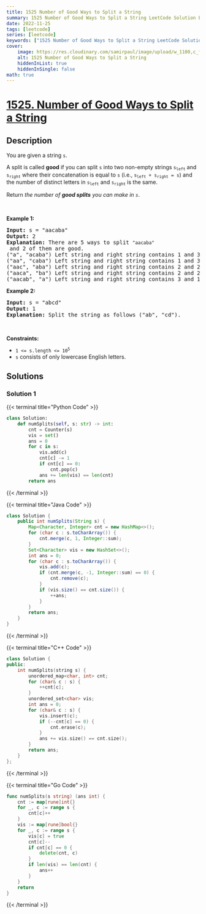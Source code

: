 ```yaml
---
title: 1525 Number of Good Ways to Split a String
summary: 1525 Number of Good Ways to Split a String LeetCode Solution Explained
date: 2022-11-25
tags: [leetcode]
series: [leetcode]
keywords: ["1525 Number of Good Ways to Split a String LeetCode Solution Explained in all languages", "1525 Number of Good Ways to Split a String", "LeetCode", "leetcode solution in Python3 C++ Java Go PHP Ruby Swift TypeScript Rust C# JavaScript C", "GeeksforGeeks", "InterviewBit", "Coding Ninjas", "HackerRank", "HackerEarth", "CodeChef", "TopCoder", "AlgoExpert", "freeCodeCamp", "Codeforces", "GitHub", "AtCoder", "Samir Paul"]
cover:
    image: https://res.cloudinary.com/samirpaul/image/upload/w_1100,c_fit,co_rgb:FFFFFF,l_text:Arial_75_bold:1525 Number of Good Ways to Split a String - Solution Explained/problem-solving.webp
    alt: 1525 Number of Good Ways to Split a String
    hiddenInList: true
    hiddenInSingle: false
math: true
---
```



# [1525. Number of Good Ways to Split a String](https://leetcode.com/problems/number-of-good-ways-to-split-a-string)


## Description

<p>You are given a string <code>s</code>.</p>

<p>A split is called <strong>good</strong> if you can split <code>s</code> into two non-empty strings <code>s<sub>left</sub></code> and <code>s<sub>right</sub></code> where their concatenation is equal to <code>s</code> (i.e., <code>s<sub>left</sub> + s<sub>right</sub> = s</code>) and the number of distinct letters in <code>s<sub>left</sub></code> and <code>s<sub>right</sub></code> is the same.</p>

<p>Return <em>the number of <strong>good splits</strong> you can make in <code>s</code></em>.</p>

<p>&nbsp;</p>
<p><strong class="example">Example 1:</strong></p>

<pre>
<strong>Input:</strong> s = &quot;aacaba&quot;
<strong>Output:</strong> 2
<strong>Explanation:</strong> There are 5 ways to split <code>&quot;aacaba&quot;</code> and 2 of them are good. 
(&quot;a&quot;, &quot;acaba&quot;) Left string and right string contains 1 and 3 different letters respectively.
(&quot;aa&quot;, &quot;caba&quot;) Left string and right string contains 1 and 3 different letters respectively.
(&quot;aac&quot;, &quot;aba&quot;) Left string and right string contains 2 and 2 different letters respectively (good split).
(&quot;aaca&quot;, &quot;ba&quot;) Left string and right string contains 2 and 2 different letters respectively (good split).
(&quot;aacab&quot;, &quot;a&quot;) Left string and right string contains 3 and 1 different letters respectively.
</pre>

<p><strong class="example">Example 2:</strong></p>

<pre>
<strong>Input:</strong> s = &quot;abcd&quot;
<strong>Output:</strong> 1
<strong>Explanation:</strong> Split the string as follows (&quot;ab&quot;, &quot;cd&quot;).
</pre>

<p>&nbsp;</p>
<p><strong>Constraints:</strong></p>

<ul>
	<li><code>1 &lt;= s.length &lt;= 10<sup>5</sup></code></li>
	<li><code>s</code> consists of only lowercase English letters.</li>
</ul>

## Solutions

### Solution 1

<!-- tabs:start -->

{{< terminal title="Python Code" >}}
```python
class Solution:
    def numSplits(self, s: str) -> int:
        cnt = Counter(s)
        vis = set()
        ans = 0
        for c in s:
            vis.add(c)
            cnt[c] -= 1
            if cnt[c] == 0:
                cnt.pop(c)
            ans += len(vis) == len(cnt)
        return ans
```
{{< /terminal >}}

{{< terminal title="Java Code" >}}
```java
class Solution {
    public int numSplits(String s) {
        Map<Character, Integer> cnt = new HashMap<>();
        for (char c : s.toCharArray()) {
            cnt.merge(c, 1, Integer::sum);
        }
        Set<Character> vis = new HashSet<>();
        int ans = 0;
        for (char c : s.toCharArray()) {
            vis.add(c);
            if (cnt.merge(c, -1, Integer::sum) == 0) {
                cnt.remove(c);
            }
            if (vis.size() == cnt.size()) {
                ++ans;
            }
        }
        return ans;
    }
}
```
{{< /terminal >}}

{{< terminal title="C++ Code" >}}
```cpp
class Solution {
public:
    int numSplits(string s) {
        unordered_map<char, int> cnt;
        for (char& c : s) {
            ++cnt[c];
        }
        unordered_set<char> vis;
        int ans = 0;
        for (char& c : s) {
            vis.insert(c);
            if (--cnt[c] == 0) {
                cnt.erase(c);
            }
            ans += vis.size() == cnt.size();
        }
        return ans;
    }
};
```
{{< /terminal >}}

{{< terminal title="Go Code" >}}
```go
func numSplits(s string) (ans int) {
	cnt := map[rune]int{}
	for _, c := range s {
		cnt[c]++
	}
	vis := map[rune]bool{}
	for _, c := range s {
		vis[c] = true
		cnt[c]--
		if cnt[c] == 0 {
			delete(cnt, c)
		}
		if len(vis) == len(cnt) {
			ans++
		}
	}
	return
}
```
{{< /terminal >}}

<!-- tabs:end -->

<!-- end -->
